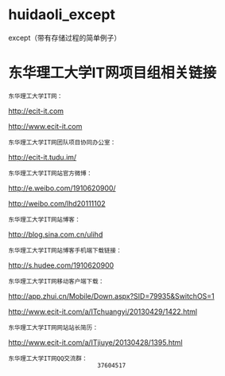 huidaoli_except
===============

except（带有存储过程的简单例子）


东华理工大学IT网项目组相关链接
==========================================================================================================================
    东华理工大学IT网：
http://ecit-it.com
            
http://www.ecit-it.com

    东华理工大学IT网团队项目协同办公室：
http://ecit-it.tudu.im/

    东华理工大学IT网站官方微博：
http://e.weibo.com/1910620900/ 
                
http://weibo.com/lhd20111102

    东华理工大学IT网站博客：
http://blog.sina.com.cn/ulihd

    东华理工大学IT网站博客手机端下载链接：
http://s.hudee.com/1910620900

    东华理工大学IT网移动客户端下载：
http://app.zhui.cn/Mobile/Down.aspx?SID=79935&SwitchOS=1
                    
http://www.ecit-it.com/a/ITchuangyi/20130429/1422.html

    东华理工大学IT网网站站长简历：
http://www.ecit-it.com/a/ITjiuye/20130428/1395.html

    东华理工大学IT网QQ交流群：
                             37604517
